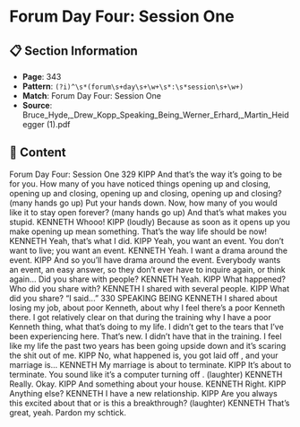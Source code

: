 # Forum Day Four: Session One

## 📋 Section Information

- **Page**: 343
- **Pattern**: `(?i)^\s*(forum\s+day\s+\w+\s*:\s*session\s+\w+)`
- **Match**: Forum Day Four: Session One
- **Source**: Bruce_Hyde,_Drew_Kopp_Speaking_Being_Werner_Erhard,_Martin_Heidegger (1).pdf

## 📄 Content

Forum Day Four: Session One
329
KIPP
And that’s the way it’s going to be for you. How many of you have noticed things opening up
and closing, opening up and closing, opening up and closing, opening up and closing?
(many hands go up)
Put your hands down. Now, how many of you would like it to stay open forever?
(many hands go up)
And that’s what makes you stupid.
KENNETH
Whooo!
KIPP  (loudly)
Because as soon as it opens up you make opening up mean something. That’s the way life
should be now!
KENNETH
Yeah, that’s what I did.
KIPP
Yeah, you want an event. You don’t want to live; you want an event.
KENNETH
Yeah. I want a drama around the event.
KIPP
And so you’ll have drama around the event. Everybody wants an event, an easy answer, so they
don’t ever have to inquire again, or think again... Did you share with people?
KENNETH
Yeah.
KIPP
What happened? Who did you share with?
KENNETH
I shared with several people.
KIPP
What did you share? “I said...”
330
SPEAKING BEING
KENNETH
I shared about losing my job, about poor Kenneth, about why I feel there’s a poor Kenneth
there. I got relatively clear on that during the training why I have a poor Kenneth thing, what
that’s doing to my life. I didn’t get to the tears that I’ve been experiencing here. That’s new.
I didn’t have that in the training. I feel like my life the past two years has been going upside
down and it’s scaring the shit out of me.
KIPP
No, what happened is, you got laid off , and your marriage is...
KENNETH
My marriage is about to terminate.
KIPP
It’s about to terminate. You sound like it’s a computer turning off .
(laughter)
KENNETH
Really. Okay.
KIPP
And something about your house.
KENNETH
Right.
KIPP
Anything else?
KENNETH
I have a new relationship.
KIPP
Are you always this excited about that or is this a breakthrough?
(laughter)
KENNETH
That’s great, yeah. Pardon my schtick.